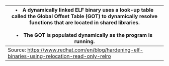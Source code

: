 |<li>A dynamically linked ELF binary uses a look-up table called the Global Offset Table (GOT) to dynamically resolve functions that are located in shared libraries. <br><br><li>The GOT is populated dynamically as the program is running.|
|---|
|Source: https://www.redhat.com/en/blog/hardening-elf-binaries-using-relocation-read-only-relro   |


